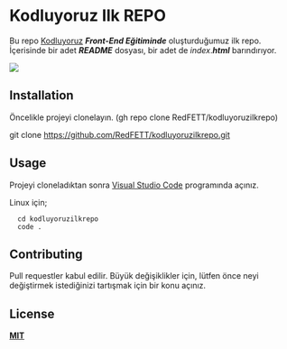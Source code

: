 # Kodluyoruz Ilk REPO
Bu repo [Kodluyoruz](https://www.kodluyoruz.org/) ***Front-End Eğitiminde*** oluşturduğumuz ilk repo. İçerisinde bir adet ***README*** dosyası, bir adet de *index*.***html*** barındırıyor.

![](https://www.hizliresim.com/se3153d)

## Installation
Öncelikle projeyi clonelayın. (gh repo clone RedFETT/kodluyoruzilkrepo)

 git clone https://github.com/RedFETT/kodluyoruzilkrepo.git
 
 ## Usage
 Projeyi cloneladıktan sonra [Visual Studio Code](https://code.visualstudio.com/) programında açınız.
 
 Linux için;
  
      cd kodluyoruzilkrepo
      code .

## Contributing
Pull requestler kabul edilir. Büyük değişiklikler için, lütfen önce neyi değiştirmek istediğinizi tartışmak için bir konu açınız.

## License
**[MIT](https://choosealicense.com/licenses/mit/)**
